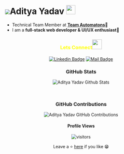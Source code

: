 
 # ![](https://res.cloudinary.com/sjdev/image/upload/v1636873972/Git-Readme/Hello_1_rpemnu.gif)Aditya Yadav <img src="https://raw.githubusercontent.com/MartinHeinz/MartinHeinz/master/wave.gif" width="30px">
 
 
 
* Technical Team Member at **[Team Automatons](https://teamautomatons.in/)🤖**
* I am a **full-stack web developer & UI/UX enthusiast🎨** <br/>



<h3 align="center" style="color:yellow;margin-bottom: 20px;" >Lets Connect<img src="https://raw.githubusercontent.com/ShahriarShafin/ShahriarShafin/main/Assets/handshake.gif" height="32px" style="margin-bottom: -5px;"  > </h3>  
<div align="center" >




[![Linkedin Badge](https://img.shields.io/badge/-Linkedin-0e76a8?style=flat&labelColor=white&logo=linkedin&logoColor=0e76a8)](https://www.linkedin.com/in/aditya-yadav-34a8861b0/)
  [![Mail Badge](https://img.shields.io/badge/-Gmail-c0392b?style=flat&labelColor=white&logo=gmail&logoColor=c0392b)](mailto:yadavadityaanil@gmail.com)
</p>
<div align="center">

### GitHub Stats
![Aditya Yadav Github Stats](https://github-readme-stats.vercel.app/api?username=adi932001&show_icons=true&theme=onedark)


<br/>

### GitHub Contributions
![Aditya Yadav GitHub Contributions](https://github-readme-streak-stats.herokuapp.com/?&theme=dracula&user=adi932001)

#### Profile Views
![visitors](https://gpvc.arturio.dev/ShubhamSj07)

Leave a ⭐ [here](https://github.com/adi932001/adi932001) if you like 😁
</p>
